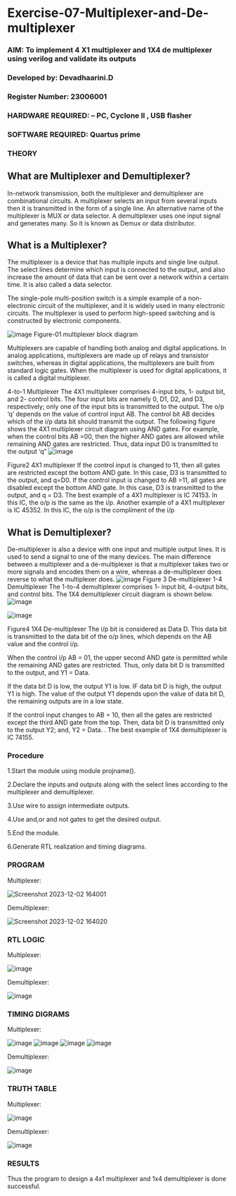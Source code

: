 # Exercise-07-Multiplexer-and-De-multiplexer
### AIM: To implement 4 X1 multiplexer and 1X4 de multiplexer using verilog and validate its outputs
### Developed by: Devadhaarini.D
### Register Number: 23006001
### HARDWARE REQUIRED:  – PC, Cyclone II , USB flasher
### SOFTWARE REQUIRED:   Quartus prime
### THEORY 

## What are Multiplexer and Demultiplexer?
In-network transmission, both the multiplexer and demultiplexer are combinational circuits. A multiplexer selects an input from several inputs then it is transmitted in the form of a single line. An alternative name of the multiplexer is MUX or data selector. A demultiplexer uses one input signal and generates many. So it is known as Demux or data distributor.

## What is a Multiplexer?
The multiplexer is a device that has multiple inputs and single line output. The select lines determine which input is connected to the output, and also increase the amount of data that can be sent over a network within a certain time. It is also called a data selector.

The single-pole multi-position switch is a simple example of a non-electronic circuit of the multiplexer, and it is widely used in many electronic circuits. The multiplexer is used to perform high-speed switching and is constructed by electronic components.

![image](https://user-images.githubusercontent.com/36288975/170912485-73c395c7-23c0-4e78-a53d-a2f0d07d9662.png)
          Figure-01 multiplexer block diagram 

Multiplexers are capable of handling both analog and digital applications. In analog applications, multiplexers are made up of relays and transistor switches, whereas in digital applications, the multiplexers are built from standard logic gates. When the multiplexer is used for digital applications, it is called a digital multiplexer.

4-to-1 Multiplexer
The 4X1 multiplexer comprises 4-input bits, 1- output bit, and 2- control bits. The four input bits are namely 0, D1, D2, and D3, respectively; only one of the input bits is transmitted to the output. The o/p ‘q’ depends on the value of control input AB. The control bit AB decides which of the i/p data bit should transmit the output. The following figure shows the 4X1 multiplexer circuit diagram using AND gates. For example, when the control bits AB =00, then the higher AND gates are allowed while remaining AND gates are restricted. Thus, data input D0 is transmitted to the output ‘q”
![image](https://user-images.githubusercontent.com/36288975/170912568-3598c60a-5035-41f3-b0c4-ccedba13aca5.png)


Figure2 4X1 multiplexer 
If the control input is changed to 11, then all gates are restricted except the bottom AND gate. In this case, D3 is transmitted to the output, and q=D0. If the control input is changed to AB =11, all gates are disabled except the bottom AND gate. In this case, D3 is transmitted to the output, and q = D3. The best example of a 4X1 multiplexer is IC 74153. In this IC, the o/p is the same as the i/p. Another example of a 4X1 multiplexer is IC 45352. In this IC, the o/p is the compliment of the i/p


## What is Demultiplexer?
De-multiplexer is also a device with one input and multiple output lines. It is used to send a signal to one of the many devices. The main difference between a multiplexer and a de-multiplexer is that a multiplexer takes two or more signals and encodes them on a wire, whereas a de-multiplexer does reverse to what the multiplexer does.
![image](https://user-images.githubusercontent.com/36288975/170912606-a30e4b74-1726-4430-b245-2c3c3d9c232d.png)
Figure 3 De-multiplexer 
1-4 Demultiplexer
The 1-to-4 demultiplexer comprises 1- input bit, 4-output bits, and control bits. The 1X4 demultiplexer circuit diagram is shown below.![image](https://user-images.githubusercontent.com/36288975/170912683-00fb746a-1d45-4023-91d1-3a70b841073c.png)

![image](https://user-images.githubusercontent.com/36288975/170912741-7cbd52af-7e0d-4be3-b5c6-6fb9c4eca7c9.png)

Figure4 1X4 De-multiplexer 
The i/p bit is considered as Data D. This data bit is transmitted to the data bit of the o/p lines, which depends on the AB value and the control i/p.

When the control i/p AB = 01, the upper second AND gate is permitted while the remaining AND gates are restricted. Thus, only data bit D is transmitted to the output, and Y1 = Data.

If the data bit D is low, the output Y1 is low. IF data bit D is high, the output Y1 is high. The value of the output Y1 depends upon the value of data bit D, the remaining outputs are in a low state.

If the control input changes to AB = 10, then all the gates are restricted except the third AND gate from the top. Then, data bit D is transmitted only to the output Y2; and, Y2 = Data. . The best example of 1X4 demultiplexer is IC 74155.

 
 
### Procedure

1.Start the module using module projname().

2.Declare the inputs and outputs along with the select lines according to the multiplexer and demultiplexer.

3.Use wire to assign intermediate outputs.

4.Use and,or and not gates to get the desired output.

5.End the module.

6.Generate RTL realization and timing diagrams.

### PROGRAM 
Multiplexer:

![Screenshot 2023-12-02 164001](https://github.com/Devadhaarini/Exercise-07-Multiplexer-and-De-multiplexer/assets/145796552/5103d9f8-68f7-4a97-99ad-e9311358c6cb)

Demultiplexer:

![Screenshot 2023-12-02 164020](https://github.com/Devadhaarini/Exercise-07-Multiplexer-and-De-multiplexer/assets/145796552/0c7ad8bd-0fd8-46d8-af6e-8f15abed1be9)

### RTL LOGIC  
Multiplexer:

![image](https://github.com/Devadhaarini/Exercise-07-Multiplexer-and-De-multiplexer/assets/145796552/b9da9bb4-6fc4-48c6-ae95-a5c1208c0528)

Demultiplexer:

![image](https://github.com/Devadhaarini/Exercise-07-Multiplexer-and-De-multiplexer/assets/145796552/2c36212d-ce4a-4915-bf1b-00d1fd53be6d)

### TIMING DIGRAMS  
Multiplexer:

![image](https://github.com/Devadhaarini/Exercise-07-Multiplexer-and-De-multiplexer/assets/145796552/ead09553-b8b6-462f-9f44-23bc2eea8d9b)
![image](https://github.com/Devadhaarini/Exercise-07-Multiplexer-and-De-multiplexer/assets/145796552/ca211564-5bd9-4c5e-9f55-a2301df716a3)
![image](https://github.com/Devadhaarini/Exercise-07-Multiplexer-and-De-multiplexer/assets/145796552/901bf331-4f55-4e95-84b2-49497f990134)
![image](https://github.com/Devadhaarini/Exercise-07-Multiplexer-and-De-multiplexer/assets/145796552/2e53a337-e582-4787-aa45-b146bb9b46cc)

Demultiplexer:

![image](https://github.com/Devadhaarini/Exercise-07-Multiplexer-and-De-multiplexer/assets/145796552/4bfbab04-7c22-42a1-a0e1-3f9b3553bf5a)

### TRUTH TABLE 
Multiplexer:

![image](https://github.com/Devadhaarini/Exercise-07-Multiplexer-and-De-multiplexer/assets/145796552/ec7b3ed0-4dc8-47e0-9557-b0732a7038a1)

Demultiplexer:

![image](https://github.com/Devadhaarini/Exercise-07-Multiplexer-and-De-multiplexer/assets/145796552/a82a0aac-fcab-4ace-a08e-d617571f871b)

### RESULTS 
Thus the program to design a 4x1 multiplexer and 1x4 demultiplexer is done successful.
